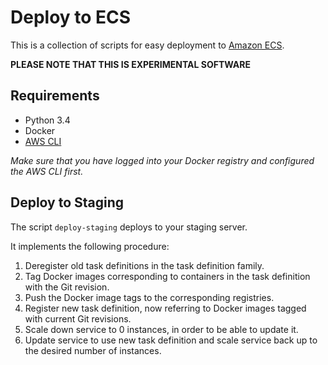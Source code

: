 # Deploy to ECS
This is a collection of scripts for easy deployment to [Amazon ECS](http://docs.aws.amazon.com/AmazonECS/latest/developerguide/Welcome.html).

**PLEASE NOTE THAT THIS IS EXPERIMENTAL SOFTWARE**

## Requirements
- Python 3.4
- Docker
- [AWS CLI](https://aws.amazon.com/cli/)

*Make sure that you have logged into your Docker registry and configured the AWS CLI first.*

## Deploy to Staging
The script `deploy-staging` deploys to your staging server.

It implements the following procedure:
1. Deregister old task definitions in the task definition family.
2. Tag Docker images corresponding to containers in the task definition with the Git revision.
3. Push the Docker image tags to the corresponding registries.
4. Register new task definition, now referring to Docker images tagged with current Git revisions.
5. Scale down service to 0 instances, in order to be able to update it.
6. Update service to use new task definition and scale service back up to the desired number of
  instances.
